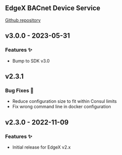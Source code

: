 ## EdgeX BACnet Device Service
[Github repository](https://github.com/edgexfoundry/device-bacnet-c)

## v3.0.0 - 2023-05-31

### Features ✨

- Bump to SDK v3.0

## v2.3.1

### Bug Fixes 🐛

- Reduce configuration size to fit within Consul limits
- Fix wrong command line in docker configuration

## v2.3.0 - 2022-11-09

### Features ✨
- Initial release for EdgeX v2.x
